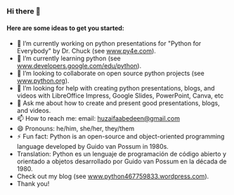 ### Hi there 👋

#### Here are some ideas to get you started:

- 🔭 I’m currently working on python presentations for "Python for Everybody" by Dr. Chuck (see www.py4e.com).
- 🌱 I’m currently learning python (see www.developers.google.com/edu/python).
- 👯 I’m looking to collaborate on open source python projects (see www.python.org).
- 🤔 I’m looking for help with creating python presentations, blogs, and videos with LibreOffice Impress, Google Slides, PowerPoint, Canva, etc
- 💬 Ask me about how to create and present good presentations, blogs, and videos.
- 📫 How to reach me: email: huzaifaabedeen@gmail.com
- 😄 Pronouns: he/him, she/her, they/them
- ⚡ Fun fact: Python is an open-source and object-oriented programming language developed by Guido van Possum in 1980s.
- Translation: Python es un lenguaje de programación de código abierto y orientado a objetos desarrollado por Guido van Possum en la década de 1980.
- Check out my blog (see www.python467759833.wordpress.com).
- Thank you!

